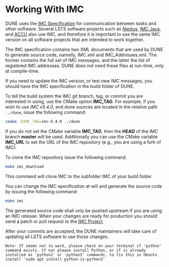 # Working With IMC

DUNE uses the [IMC Specification](https://www.github.com/LSTS/imc) for
communication between tasks and other software. Several LSTS software
projects such as [Neptus](https://www.github.com/LSTS/neptus),
[IMC Java](https://www.github.com/LSTS/imcjava), and
[ACCU](https://www.github.com/LSTS/accu) also use IMC, and therefore it is
important to use the same IMC version on all software projects that are
intended to work together.

The IMC specification contains two XML documents that are used by DUNE to
generate source code, namelly, IMC.xml and IMC_Addresses.xml. The former
contains the full set of IMC messages, and the latter the list of
registered IMC addresses. DUNE does not need these files at run-time, only
at compile-time.

If you need to update the IMC version, or test new IMC messages, you
should have the IMC specification in the build folder of DUNE.

To tell the build system the IMC git branch, tag, or commit you are
interested in using, use the CMake option **IMC_TAG**. For example, if you
wish to use *IMC v5.4.0*, and dune sources are located in the relative path `../dune`, issue the following command:

```sh
cmake -DIMC_TAG=imc-5.4.0 ../dune
```

If you do not set the CMake variable **IMC_TAG**, then the **HEAD** of the IMC
branch **master** will be used. Additionally you can use the CMake
variable **IMC_URL** to set the URL of the IMC repository (e.g., you are
using a fork of IMC).

To clone the IMC repository issue the following command.

```sh
make imc_download
```

This command will clone IMC to the subfolder IMC of your build folder.

You can change the IMC specification at will and generate the source code
by issuing the following command:

```sh
make imc
```

The generated source code shall only be pushed upstream if you are using
an IMC release. When your changes are ready for production you should send a
patch or pull request to the
[IMC Project](https://www.github.com/LSTS/imc).

After your commits are accepted, the DUNE maintainers will take care of
updating all LSTS software to use those changes.


`Note: If seems not to work, please check on your terminal if 'python' command exists. If not please install Python, or if is already installed as 'python2' or 'python3' commands, to fix this in Ubuntu install 'sudo apt install python-is-python3'` 